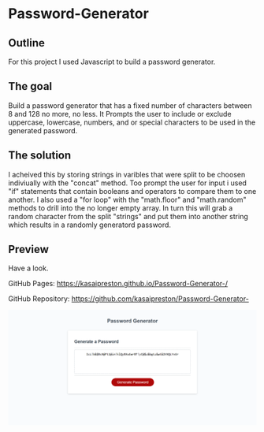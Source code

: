 # Password-Generator

## Outline
For this project I used Javascript to build a password generator.

## The goal
Build a password generator that has a fixed number of characters between 8 and 128 no more, no less. It Prompts the user to include or exclude  uppercase, lowercase, numbers, and or special characters to be used in the generated password. 

## The solution
I acheived this by storing strings in varibles that were split to be choosen indiviually with the "concat" method. Too prompt the user for input i used "if" statements that contain booleans and operators to compare them to one another. I also used a "for loop" with the "math.floor" and "math.random" methods to drill into the no longer empty array. In turn this will grab a random character from the split "strings" and put them into another string which results in a randomly generatord password.

## Preview
Have a look.

GitHub Pages: https://kasaipreston.github.io/Password-Generator-/

GitHub Repository: https://github.com/kasaipreston/Password-Generator-

![Screenshot](assets/images/screenshot.png)
